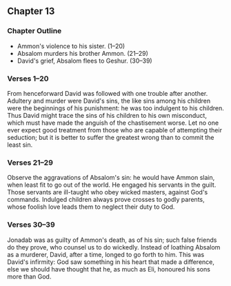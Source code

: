 ## Chapter 13

### Chapter Outline

- Ammon's violence to his sister. (1–20)
- Absalom murders his brother Ammon. (21–29)
- David's grief, Absalom flees to Geshur. (30–39)

### Verses 1–20

From henceforward David was followed with one trouble after another. Adultery and murder were David's sins, the like sins among his children were the beginnings of his punishment: he was too indulgent to his children. Thus David might trace the sins of his children to his own misconduct, which must have made the anguish of the chastisement worse. Let no one ever expect good treatment from those who are capable of attempting their seduction; but it is better to suffer the greatest wrong than to commit the least sin.

### Verses 21–29

Observe the aggravations of Absalom's sin: he would have Ammon slain, when least fit to go out of the world. He engaged his servants in the guilt. Those servants are ill-taught who obey wicked masters, against God's commands. Indulged children always prove crosses to godly parents, whose foolish love leads them to neglect their duty to God.

### Verses 30–39

Jonadab was as guilty of Ammon's death, as of his sin; such false friends do they prove, who counsel us to do wickedly. Instead of loathing Absalom as a murderer, David, after a time, longed to go forth to him. This was David's infirmity: God saw something in his heart that made a difference, else we should have thought that he, as much as Eli, honoured his sons more than God.


